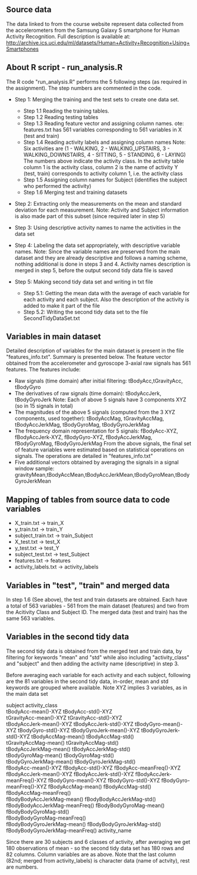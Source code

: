 ## Source data
The data linked to from the course website represent data collected from the accelerometers from the Samsung Galaxy S smartphone for
Human Activity Recognition. Full description is available at: http://archive.ics.uci.edu/ml/datasets/Human+Activity+Recognition+Using+Smartphones


## About R script - run_analysis.R

The R code "run_analysis.R" performs the 5 following steps (as required in the assignment). The step numbers are commented in the code. 
* Step 1: Merging the training and the test sets to create one data set.
	* Step 1.1 Reading the training tables.
	* Step 1.2 Reading testing tables
	* Step 1.3 Reading feature vector and assigning column names. ote: features.txt has 561 variables corresponding to 561 variables in X (test and train)
	* Step 1.4 Reading activity labels and assigning column names
 Note: Six activities are (1 - WALKING, 2 - WALKING_UPSTAIRS, 3 - WALKING_DOWNSTAIRS, 4 - SITTING, 5 - STANDING, 6 - LAYING)
 The numbers above indicate the activity class. In the activity table column 1 is the activity class, column 2 is the name of activity
 Y (test, train) corresponds to activity column 1, i.e. the activity class
	* Step 1.5 Assigning column names for Subject (identifies the subject who performed the activity)
	* Step 1.6 Merging test and training datasets

* Step 2: Extracting only the measurements on the mean and standard deviation for each measurement.
  Note: Activity and Subject information is also made part of this subset (since required later in step 5)

* Step 3: Using descriptive activity names to name the activities in the data set
* Step 4: Labeling the data set appropriately, with descriptive variable names.
Note: Since the variable names are preserved from the main dataset and they are already descriptive and follows a naming scheme, 
nothing additional is done in steps 3 and 4. Activity names description is merged in step 5, before the output second tidy data file is saved

* Step 5: Making second tidy data set and writing in txt file
	* Step 5.1: Getting the mean data with the average of each variable for each activity and each subject.
Also the description of the activity is added to make it part of the file
	* Step 5.2: Writing the second tidy data set to the file SecondTidyDataSet.txt

## Variables in main dataset
Detailed description of variables for the main dataset is present in the file "features_info.txt". Summary is presented below.
The feature vector obtained from the accelerometer and gyroscope 3-axial raw signals has 561 features. The features include:
* Raw signals (time domain) after initial filtering: tBodyAcc,tGravityAcc, tBodyGyro
* The derivatives of raw signals (time domain): tBodyAccJerk, tBodyGyroJerk
   Note: Each of above 5 signals have 3 components XYZ (so in 15 signals in total)
* The magnitudes of the above 5 signals (computed from the 3 XYZ components, used together): tBodyAccMag, tGravityAccMag, tBodyAccJerkMag, tBodyGyroMag, tBodyGyroJerkMag
* The frequency domain representation for 5 signals: fBodyAcc-XYZ, fBodyAccJerk-XYZ, fBodyGyro-XYZ, fBodyAccJerkMag, fBodyGyroMag, fBodyGyroJerkMag
From the above signals, the final set of feature variables were estimated based on statistical operations on signals. The operations are
detailed in "features_info.txt"
* Five additional vectors obtained by averaging the signals in a signal window sample: gravityMean,tBodyAccMean,tBodyAccJerkMean,tBodyGyroMean,tBodyGyroJerkMean


## Mapping of tables from source data to code variables
* X_train.txt -> train_X 
* y_train.txt -> train_Y 
* subject_train.txt -> train_Subject 
* X_test.txt -> test_X 
* y_test.txt -> test_Y 
* subject_test.txt -> test_Subject 
* features.txt -> features 
* activity_labels.txt -> activity_labels

## Variables in "test", "train"  and merged data
In step 1.6 (See above), the test and train datasets are obtained. Each have a total of 563 variables - 561 from the main dataset (features)
and two from the Acitivity Class and Subject ID. The merged data (test and train) has the same 563 variables. 

## Variables in the second tidy data
The second tidy data is obtained from the merged test and train data, by filtering for keywords "mean" and "std" while also including
"activity_class" and "subject" and then adding the activity name (descriptive) in step 3. 

Before averaging each variable for each activity and each subject, following are the 81 variables in the second tidy data, in-order, mean and std keywords are grouped where available. Note XYZ implies
3 variables, as in the main data set

  subject   activity_class    
  tBodyAcc-mean()-XYZ  tBodyAcc-std()-XYZ   
  tGravityAcc-mean()-XYZ   tGravityAcc-std()-XYZ   
  tBodyAccJerk-mean()-XYZ   tBodyAccJerk-std()-XYZ 
  tBodyGyro-mean()-XYZ   tBodyGyro-std()-XYZ
  tBodyGyroJerk-mean()-XYZ   tBodyGyroJerk-std()-XYZ
  tBodyAccMag-mean()  tBodyAccMag-std()              
  tGravityAccMag-mean()   tGravityAccMag-std()          
  tBodyAccJerkMag-mean()    tBodyAccJerkMag-std()          
  tBodyGyroMag-mean()   tBodyGyroMag-std()            
  tBodyGyroJerkMag-mean()   tBodyGyroJerkMag-std()         
  fBodyAcc-mean()-XYZ  fBodyAcc-std()-XYZ
  fBodyAcc-meanFreq()-XYZ 
  fBodyAccJerk-mean()-XYZ   fBodyAccJerk-std()-XYZ
  fBodyAccJerk-meanFreq()-XYZ
  fBodyGyro-mean()-XYZ   fBodyGyro-std()-XYZ
  fBodyGyro-meanFreq()-XYZ
  fBodyAccMag-mean()   fBodyAccMag-std()              
  fBodyAccMag-meanFreq()         
  fBodyBodyAccJerkMag-mean()  fBodyBodyAccJerkMag-std()      
  fBodyBodyAccJerkMag-meanFreq() 
  fBodyBodyGyroMag-mean()       fBodyBodyGyroMag-std()         
  fBodyBodyGyroMag-meanFreq()    
  fBodyBodyGyroJerkMag-mean()   fBodyBodyGyroJerkMag-std()     
  fBodyBodyGyroJerkMag-meanFreq()
  activity_name  

 Since there are 30 subjects and 6 classes of activity, after averaging we get 180 observations of mean - so the second tidy data set
 has 180 rows and 82 columns. Column variables are as above. Note that the last column (82nd; merged from activity_labels) is 
 character data (name of actvity), rest are numbers. 